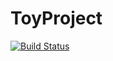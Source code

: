 # ToyProject
[![Build Status](https://travis-ci.org/yajungi/ToyProject.svg?branch=master)](https://travis-ci.org/yajungi/ToyProject)